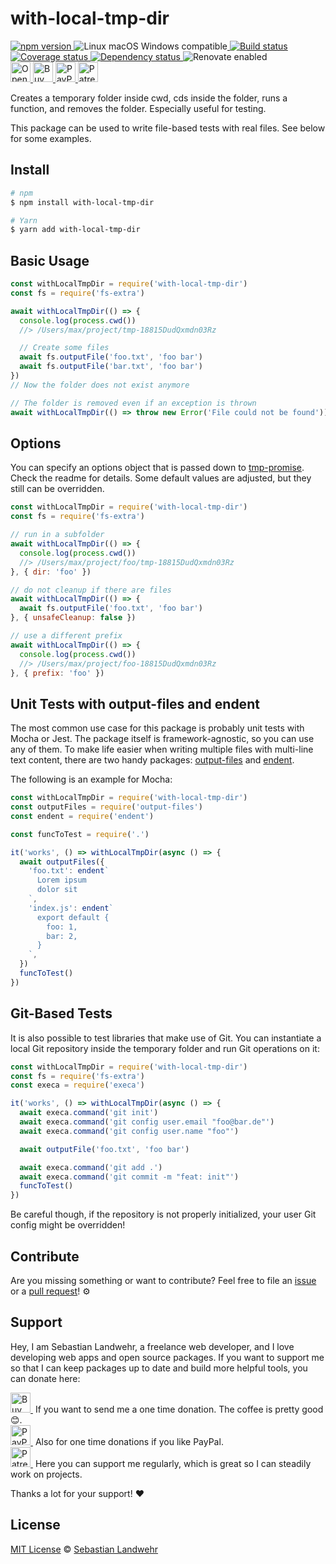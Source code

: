 <!-- TITLE/ -->
# with-local-tmp-dir
<!-- /TITLE -->

<!-- BADGES/ -->
  <p>
    <a href="https://npmjs.org/package/with-local-tmp-dir">
      <img
        src="https://img.shields.io/npm/v/with-local-tmp-dir.svg"
        alt="npm version"
      >
    </a><img src="https://img.shields.io/badge/os-linux%20%7C%C2%A0macos%20%7C%C2%A0windows-blue" alt="Linux macOS Windows compatible"><a href="https://github.com/dword-design/with-local-tmp-dir/actions">
      <img
        src="https://github.com/dword-design/with-local-tmp-dir/workflows/build/badge.svg"
        alt="Build status"
      >
    </a><a href="https://codecov.io/gh/dword-design/with-local-tmp-dir">
      <img
        src="https://codecov.io/gh/dword-design/with-local-tmp-dir/branch/master/graph/badge.svg"
        alt="Coverage status"
      >
    </a><a href="https://david-dm.org/dword-design/with-local-tmp-dir">
      <img src="https://img.shields.io/david/dword-design/with-local-tmp-dir" alt="Dependency status">
    </a><img src="https://img.shields.io/badge/renovate-enabled-brightgreen" alt="Renovate enabled"><br/><a href="https://gitpod.io/#https://github.com/dword-design/with-local-tmp-dir">
      <img
        src="https://gitpod.io/button/open-in-gitpod.svg"
        alt="Open in Gitpod"
        height="32"
      >
    </a><a href="https://www.buymeacoffee.com/dword">
      <img
        src="https://www.buymeacoffee.com/assets/img/guidelines/download-assets-sm-2.svg"
        alt="Buy Me a Coffee"
        height="32"
      >
    </a><a href="https://paypal.me/SebastianLandwehr">
      <img
        src="https://sebastianlandwehr.com/images/paypal.svg"
        alt="PayPal"
        height="32"
      >
    </a><a href="https://www.patreon.com/dworddesign">
      <img
        src="https://sebastianlandwehr.com/images/patreon.svg"
        alt="Patreon"
        height="32"
      >
    </a>
</p>
<!-- /BADGES -->

<!-- DESCRIPTION/ -->
Creates a temporary folder inside cwd, cds inside the folder, runs a function, and removes the folder. Especially useful for testing.
<!-- /DESCRIPTION -->

This package can be used to write file-based tests with real files. See below for some examples.

<!-- INSTALL/ -->
## Install

```bash
# npm
$ npm install with-local-tmp-dir

# Yarn
$ yarn add with-local-tmp-dir
```
<!-- /INSTALL -->

## Basic Usage

```js
const withLocalTmpDir = require('with-local-tmp-dir')
const fs = require('fs-extra')

await withLocalTmpDir(() => {
  console.log(process.cwd())
  //> /Users/max/project/tmp-18815DudQxmdn03Rz

  // Create some files
  await fs.outputFile('foo.txt', 'foo bar')
  await fs.outputFile('bar.txt', 'foo bar')
})
// Now the folder does not exist anymore

// The folder is removed even if an exception is thrown
await withLocalTmpDir(() => throw new Error('File could not be found'))
```

## Options

You can specify an options object that is passed down to [tmp-promise](https://github.com/benjamingr/tmp-promise). Check the readme for details. Some default values are adjusted, but they still can be overridden.

```js
const withLocalTmpDir = require('with-local-tmp-dir')
const fs = require('fs-extra')

// run in a subfolder
await withLocalTmpDir(() => {
  console.log(process.cwd())
  //> /Users/max/project/foo/tmp-18815DudQxmdn03Rz
}, { dir: 'foo' })

// do not cleanup if there are files
await withLocalTmpDir(() => {
  await fs.outputFile('foo.txt', 'foo bar')
}, { unsafeCleanup: false })

// use a different prefix
await withLocalTmpDir(() => {
  console.log(process.cwd())
  //> /Users/max/project/foo-18815DudQxmdn03Rz
}, { prefix: 'foo' })
```

## Unit Tests with output-files and endent

The most common use case for this package is probably unit tests with Mocha or Jest. The package itself is framework-agnostic, so you can use any of them. To make life easier when writing multiple files with multi-line text content, there are two handy packages: [output-files](git@github.com:dword-design/output-files.git) and [endent](https://github.com/indentjs/endent).

The following is an example for Mocha:

```js
const withLocalTmpDir = require('with-local-tmp-dir')
const outputFiles = require('output-files')
const endent = require('endent')

const funcToTest = require('.')

it('works', () => withLocalTmpDir(async () => {
  await outputFiles({
    'foo.txt': endent`
      Lorem ipsum
      dolor sit
    `,
    'index.js': endent`
      export default {
        foo: 1,
        bar: 2,
      }
    `,
  })
  funcToTest()
})
```

## Git-Based Tests

It is also possible to test libraries that make use of Git. You can instantiate a local Git repository inside the temporary folder and run Git operations on it:

```js
const withLocalTmpDir = require('with-local-tmp-dir')
const fs = require('fs-extra')
const execa = require('execa')

it('works', () => withLocalTmpDir(async () => {
  await execa.command('git init')
  await execa.command('git config user.email "foo@bar.de"')
  await execa.command('git config user.name "foo"')

  await outputFile('foo.txt', 'foo bar')

  await execa.command('git add .')
  await execa.command('git commit -m "feat: init"')
  funcToTest()
})
```

Be careful though, if the repository is not properly initialized, your user Git config might be overridden!

<!-- LICENSE/ -->
## Contribute

Are you missing something or want to contribute? Feel free to file an [issue](https://github.com/dword-design/with-local-tmp-dir/issues) or a [pull request](https://github.com/dword-design/with-local-tmp-dir/pulls)! ⚙️

## Support

Hey, I am Sebastian Landwehr, a freelance web developer, and I love developing web apps and open source packages. If you want to support me so that I can keep packages up to date and build more helpful tools, you can donate here:

<p>
  <a href="https://www.buymeacoffee.com/dword">
    <img
      src="https://www.buymeacoffee.com/assets/img/guidelines/download-assets-sm-2.svg"
      alt="Buy Me a Coffee"
      height="32"
    >
  </a>&nbsp;If you want to send me a one time donation. The coffee is pretty good 😊.<br/>
  <a href="https://paypal.me/SebastianLandwehr">
    <img
      src="https://sebastianlandwehr.com/images/paypal.svg"
      alt="PayPal"
      height="32"
    >
  </a>&nbsp;Also for one time donations if you like PayPal.<br/>
  <a href="https://www.patreon.com/dworddesign">
    <img
      src="https://sebastianlandwehr.com/images/patreon.svg"
      alt="Patreon"
      height="32"
    >
  </a>&nbsp;Here you can support me regularly, which is great so I can steadily work on projects.
</p>

Thanks a lot for your support! ❤️

## License

[MIT License](https://opensource.org/licenses/MIT) © [Sebastian Landwehr](https://sebastianlandwehr.com)
<!-- /LICENSE -->

